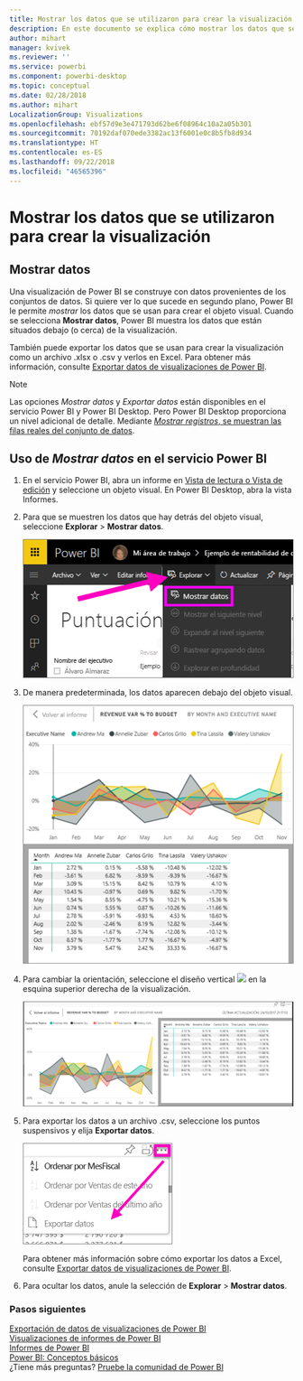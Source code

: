 ```yaml
---
title: Mostrar los datos que se utilizaron para crear la visualización de Power BI
description: En este documento se explica cómo mostrar los datos que se usaron para crear un objeto visual en Power BI y cómo exportar esos datos a un archivo .csv.
author: mihart
manager: kvivek
ms.reviewer: ''
ms.service: powerbi
ms.component: powerbi-desktop
ms.topic: conceptual
ms.date: 02/28/2018
ms.author: mihart
LocalizationGroup: Visualizations
ms.openlocfilehash: ebf57d9e3e471793d62be6f08964c10a2a05b301
ms.sourcegitcommit: 70192daf070ede3382ac13f6001e0c8b5fb8d934
ms.translationtype: HT
ms.contentlocale: es-ES
ms.lasthandoff: 09/22/2018
ms.locfileid: "46565396"
---
```

# <a name="show-the-data-that-was-used-to-create-the-visualization"></a>Mostrar los datos que se utilizaron para crear la visualización
## <a name="show-data"></a>Mostrar datos
Una visualización de Power BI se construye con datos provenientes de los conjuntos de datos. Si quiere ver lo que sucede en segundo plano, Power BI le permite *mostrar* los datos que se usan para crear el objeto visual. Cuando se selecciona **Mostrar datos**, Power BI muestra los datos que están situados debajo (o cerca) de la visualización.

También puede exportar los datos que se usan para crear la visualización como un archivo .xlsx o .csv y verlos en Excel. Para obtener más información, consulte [Exportar datos de visualizaciones de Power BI](end-user-export-data.md).

> [!NOTE]
> Las opciones *Mostrar datos* y *Exportar datos* están disponibles en el servicio Power BI y Power BI Desktop. Pero Power BI Desktop proporciona un nivel adicional de detalle. Mediante [*Mostrar registros*, se muestran las filas reales del conjunto de datos](../desktop-see-data-see-records.md).
> 
> 

## <a name="using-show-data-in-power-bi-service"></a>Uso de *Mostrar datos* en el servicio Power BI
1. En el servicio Power BI, abra un informe en [Vista de lectura o Vista de edición](end-user-reading-view.md) y seleccione un objeto visual.  En Power BI Desktop, abra la vista Informes.
2. Para que se muestren los datos que hay detrás del objeto visual, seleccione **Explorar** > **Mostrar datos**.
   
   ![Selección de Mostrar datos](./media/end-user-show-data/power-bi-show-data.png)
3. De manera predeterminada, los datos aparecen debajo del objeto visual.
   
   ![Presentación vertical de objeto visual y datos](./media/end-user-show-data/power-bi-explore-show-data.png)
4. Para cambiar la orientación, seleccione el diseño vertical ![](media/end-user-show-data/power-bi-vertical-icon-new.png) en la esquina superior derecha de la visualización.
   
   ![Presentación horizontal de objeto visual y datos](./media/end-user-show-data/power-bi-explore-show-data2.png)
5. Para exportar los datos a un archivo .csv, seleccione los puntos suspensivos y elija **Exportar datos**.
   
    ![Selección de Exportar datos](./media/end-user-show-data/power-bi-export-data-new.png)
   
    Para obtener más información sobre cómo exportar los datos a Excel, consulte [Exportar datos de visualizaciones de Power BI](end-user-export-data.md).
6. Para ocultar los datos, anule la selección de **Explorar** > **Mostrar datos**.

### <a name="next-steps"></a>Pasos siguientes
[Exportación de datos de visualizaciones de Power BI](end-user-export-data.md)    
[Visualizaciones de informes de Power BI](../visuals/power-bi-report-visualizations.md)    
[Informes de Power BI](end-user-reports.md)    
[Power BI: Conceptos básicos](end-user-basic-concepts.md)    
¿Tiene más preguntas? [Pruebe la comunidad de Power BI](http://community.powerbi.com/)

